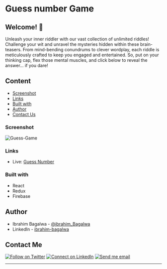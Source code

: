 # Guess number Game

## Welcome! 👋

Unleash your inner riddler with our vast collection of unlimited riddles! Challenge your wit and unravel the mysteries hidden within these brain-teasers. From mind-bending conundrums to clever wordplay, each riddle is meticulously crafted to keep you engaged and entertained. So, put on your thinking cap, flex those mental muscles, and click below to reveal the answer... if you dare!

## Content

- [Screenshot](#screenshot)
- [Links](#links)
- [Built with](#built-with)
- [Author](#author)
- [Contact Us](#contact-Us)

### Screenshot

![Guess-Game]()

### Links

- Live: [Guess Number]()

### Built with

- React
- Redux
- Firebase

## Author

- Ibrahim Bagalwa - [@ibrahim_Bagalwa](https://twitter.com/ibrahim_Bagalwa)
- LinkedIn - [ibrahim-bagalwa](https://www.linkedin.com/in/IbrahimBagalwa)

## Contact Me

<p align="left">

[![Follow on Twitter](https://img.shields.io/badge/--twitter?label=Twitter&logo=Twitter&style=social)](https://twitter.com/ibrahim_Bagalwa) [![Connect on LinkedIn](https://img.shields.io/badge/--linkedin?label=LinkedIn&logo=LinkedIn&style=social)](https://www.linkedin.com/in/IbrahimBagalwa) [![Send me email](https://img.shields.io/badge/--gmail?label=Gmail&logo=Gmail&style=social)](mailto:bagmurhulaibrahim@gmail.com)

---

</p>
